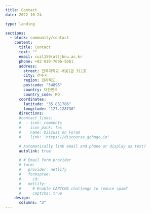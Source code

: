 ```yaml
---
title: Contact
date: 2022-10-24

type: landing

sections:
  - block: community/contact
    content:
      title: Contact
      text: ""
      email: cuzl159(at)jbnu.ac.kr
      phone: +82 010-7696-5061
      address:
        street: 전북대학교 새빛1관 311호
        city: 전주시
        region: 전라북도
        postcode: "54896"
        country: 대한민국
        country_code: KO
      coordinates:
        latitude: "35.851786"
        longitude: "127.128730"
      directions:
      #contact_links:
      #  - icon: comments
      #    icon_pack: fas
      #    name: Discuss on Forum
      #    link: 'https://discourse.gohugo.io'

      # Automatically link email and phone or display as text?
      autolink: true

      # # Email form provider
      # form:
      #   provider: netlify
      #   formspree:
      #     id:
      #   netlify:
      #     # Enable CAPTCHA challenge to reduce spam?
      #     captcha: true
    design:
      columns: "3"
---
```

